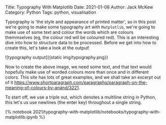 Title: Typography With Matplotlib
Date: 2021-01-08
Author: Jack McKew
Category: Python
Tags: python, visualisation

Typography is 'the style and appearance of printed matter', so in this post we're going to make some typography art with `Matplotlib`, we're going to make use of some text and colour the words which are colours themmselves (eg, the colour red will be coloured red). This is an interesting dive into how to structure data to be processed. Before we get into how to create this, let's take a look at the output!

![typography output]({static img/typography.png})

Now to create the above image, we need some text, and that text would hopefully make use of worded colours more than once and in different colors. This site has lots of great examples, and we shall take an excerpt out of it <https://www.shortparagraph.com/paragraphs/paragraph-on-the-meaning-of-colours-by-anand/3221>.

To start off, we use a triple out, which denotes a multiline string in Python, this let's us use newlines (the enter key) throughout a single string.

{% notebook 2021/typography-with-matplotlib/notebooks/typography-with-matplotlib.ipynb %}
